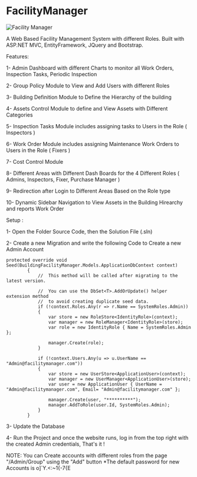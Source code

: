 # FacilityManager

![Facility Manager](https://repository-images.githubusercontent.com/187499021/504e3780-9c54-11e9-9e12-c923ac627389)

A Web Based Facility Management System with different Roles. Built with ASP.NET MVC,
EntityFramework, JQuery and Bootstrap.

Features:

1- Admin Dashboard with different Charts to monitor all Work Orders, Inspection Tasks, Periodic Inspection

2- Group Policy Module to View and Add Users with different Roles

3- Building Definition Module to Define the Hierarchy of the building

4- Assets Control Module to define and View Assets with Different Categories

5- Inspection Tasks Module includes assigning tasks to Users in the Role ( Inspectors )

6- Work Order Module includes assigning Maintenance Work Orders to Users in the Role ( Fixers )

7- Cost Control Module 

8- Different Areas with Different Dash Boards for the 4 Different Roles ( Admins, Inspectors, Fixer, Purchase Manager ) 

9- Redirection after Login to Different Areas Based on the Role type

10- Dynamic Sidebar Navigation to View Assets in the Building Hirearchy and reports Work Order


Setup : 

1- Open the Folder Source Code, then the Solution File (.sln)

2- Create a new Migration and write the following Code to Create a new Admin Account
```
protected override void Seed(BuildingFacilityManager.Models.ApplicationDbContext context)
        {
            //  This method will be called after migrating to the latest version.

            //  You can use the DbSet<T>.AddOrUpdate() helper extension method 
            //  to avoid creating duplicate seed data.
            if (!context.Roles.Any(r => r.Name == SystemRoles.Admin))
            {
                var store = new RoleStore<IdentityRole>(context);
                var manager = new RoleManager<IdentityRole>(store);
                var role = new IdentityRole { Name = SystemRoles.Admin };

                manager.Create(role);
            }

            if (!context.Users.Any(u => u.UserName == "Admin@facilitymanager.com"))
            {
                var store = new UserStore<ApplicationUser>(context);
                var manager = new UserManager<ApplicationUser>(store);
                var user = new ApplicationUser { UserName = "Admin@facilitymanager.com", Email= "Admin@facilitymanager.com" };

                manager.Create(user, "**********");
                manager.AddToRole(user.Id, SystemRoles.Admin);
            }
        }
```

3- Update the Database

4- Run the Project and once the website runs, log in from the top right with the created Admin credentials, That's it !


NOTE: You can Create accounts with different roles from the page  "/Admin/Group" using the "Add" button
   *The default password for new Accounts is  o]`Y.<:~1{-7{E   

